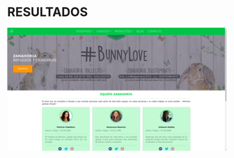 # RESULTADOS

<img src="https://github.com/seleneal1996/TIENDA-VIRTUAL-ZANAHORIA/blob/master/Captura%20de%20pantalla%20de%202022-05-13%2010-24-24.png" alt="RESULTADO WEB"/>

